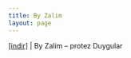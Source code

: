 ```yaml
---
title: By Zalim
layout: page
---
```


<a href="https://cloud.mail.ru/public/5cb6ccdde411/ByZalim%20-%20Protez%20Duygular" target="_blank">[indir]</a> | By Zalim &#8211; protez Duygular